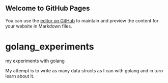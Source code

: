 ## Welcome to GitHub Pages

You can use the [editor on GitHub](https://github.com/tbhaskar78/golang_experiments/edit/gh-pages/index.md) to maintain and preview the content for your website in Markdown files.

# golang_experiments
my experiments with golang

My attempt is to write as many data structs as I can with golang and in turn learn about it. 


